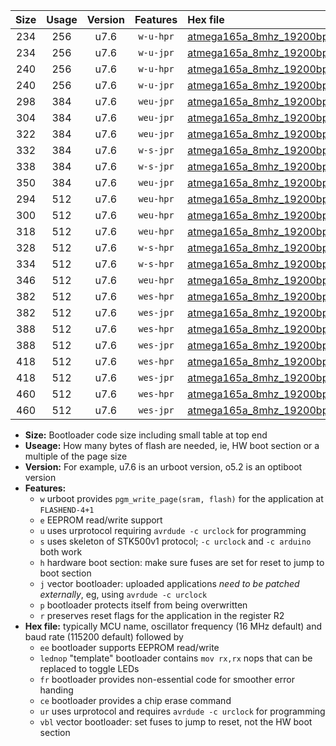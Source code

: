 |Size|Usage|Version|Features|Hex file|
|:-:|:-:|:-:|:-:|:--|
|234|256|u7.6|`w-u-hpr`|[atmega165a_8mhz_19200bps_ur.hex](https://raw.githubusercontent.com/stefanrueger/urboot/main//atmega165a_8mhz_19200bps_ur.hex)|
|234|256|u7.6|`w-u-jpr`|[atmega165a_8mhz_19200bps_ur_vbl.hex](https://raw.githubusercontent.com/stefanrueger/urboot/main//atmega165a_8mhz_19200bps_ur_vbl.hex)|
|240|256|u7.6|`w-u-hpr`|[atmega165a_8mhz_19200bps_lednop_ur.hex](https://raw.githubusercontent.com/stefanrueger/urboot/main//atmega165a_8mhz_19200bps_lednop_ur.hex)|
|240|256|u7.6|`w-u-jpr`|[atmega165a_8mhz_19200bps_lednop_ur_vbl.hex](https://raw.githubusercontent.com/stefanrueger/urboot/main//atmega165a_8mhz_19200bps_lednop_ur_vbl.hex)|
|298|384|u7.6|`weu-jpr`|[atmega165a_8mhz_19200bps_ee_ur_vbl.hex](https://raw.githubusercontent.com/stefanrueger/urboot/main//atmega165a_8mhz_19200bps_ee_ur_vbl.hex)|
|304|384|u7.6|`weu-jpr`|[atmega165a_8mhz_19200bps_ee_lednop_ur_vbl.hex](https://raw.githubusercontent.com/stefanrueger/urboot/main//atmega165a_8mhz_19200bps_ee_lednop_ur_vbl.hex)|
|322|384|u7.6|`weu-jpr`|[atmega165a_8mhz_19200bps_ee_lednop_fr_ur_vbl.hex](https://raw.githubusercontent.com/stefanrueger/urboot/main//atmega165a_8mhz_19200bps_ee_lednop_fr_ur_vbl.hex)|
|332|384|u7.6|`w-s-jpr`|[atmega165a_8mhz_19200bps_vbl.hex](https://raw.githubusercontent.com/stefanrueger/urboot/main//atmega165a_8mhz_19200bps_vbl.hex)|
|338|384|u7.6|`w-s-jpr`|[atmega165a_8mhz_19200bps_lednop_vbl.hex](https://raw.githubusercontent.com/stefanrueger/urboot/main//atmega165a_8mhz_19200bps_lednop_vbl.hex)|
|350|384|u7.6|`weu-jpr`|[atmega165a_8mhz_19200bps_ee_lednop_fr_ce_ur_vbl.hex](https://raw.githubusercontent.com/stefanrueger/urboot/main//atmega165a_8mhz_19200bps_ee_lednop_fr_ce_ur_vbl.hex)|
|294|512|u7.6|`weu-hpr`|[atmega165a_8mhz_19200bps_ee_ur.hex](https://raw.githubusercontent.com/stefanrueger/urboot/main//atmega165a_8mhz_19200bps_ee_ur.hex)|
|300|512|u7.6|`weu-hpr`|[atmega165a_8mhz_19200bps_ee_lednop_ur.hex](https://raw.githubusercontent.com/stefanrueger/urboot/main//atmega165a_8mhz_19200bps_ee_lednop_ur.hex)|
|318|512|u7.6|`weu-hpr`|[atmega165a_8mhz_19200bps_ee_lednop_fr_ur.hex](https://raw.githubusercontent.com/stefanrueger/urboot/main//atmega165a_8mhz_19200bps_ee_lednop_fr_ur.hex)|
|328|512|u7.6|`w-s-hpr`|[atmega165a_8mhz_19200bps.hex](https://raw.githubusercontent.com/stefanrueger/urboot/main//atmega165a_8mhz_19200bps.hex)|
|334|512|u7.6|`w-s-hpr`|[atmega165a_8mhz_19200bps_lednop.hex](https://raw.githubusercontent.com/stefanrueger/urboot/main//atmega165a_8mhz_19200bps_lednop.hex)|
|346|512|u7.6|`weu-hpr`|[atmega165a_8mhz_19200bps_ee_lednop_fr_ce_ur.hex](https://raw.githubusercontent.com/stefanrueger/urboot/main//atmega165a_8mhz_19200bps_ee_lednop_fr_ce_ur.hex)|
|382|512|u7.6|`wes-hpr`|[atmega165a_8mhz_19200bps_ee.hex](https://raw.githubusercontent.com/stefanrueger/urboot/main//atmega165a_8mhz_19200bps_ee.hex)|
|382|512|u7.6|`wes-jpr`|[atmega165a_8mhz_19200bps_ee_vbl.hex](https://raw.githubusercontent.com/stefanrueger/urboot/main//atmega165a_8mhz_19200bps_ee_vbl.hex)|
|388|512|u7.6|`wes-hpr`|[atmega165a_8mhz_19200bps_ee_lednop.hex](https://raw.githubusercontent.com/stefanrueger/urboot/main//atmega165a_8mhz_19200bps_ee_lednop.hex)|
|388|512|u7.6|`wes-jpr`|[atmega165a_8mhz_19200bps_ee_lednop_vbl.hex](https://raw.githubusercontent.com/stefanrueger/urboot/main//atmega165a_8mhz_19200bps_ee_lednop_vbl.hex)|
|418|512|u7.6|`wes-hpr`|[atmega165a_8mhz_19200bps_ee_lednop_fr.hex](https://raw.githubusercontent.com/stefanrueger/urboot/main//atmega165a_8mhz_19200bps_ee_lednop_fr.hex)|
|418|512|u7.6|`wes-jpr`|[atmega165a_8mhz_19200bps_ee_lednop_fr_vbl.hex](https://raw.githubusercontent.com/stefanrueger/urboot/main//atmega165a_8mhz_19200bps_ee_lednop_fr_vbl.hex)|
|460|512|u7.6|`wes-hpr`|[atmega165a_8mhz_19200bps_ee_lednop_fr_ce.hex](https://raw.githubusercontent.com/stefanrueger/urboot/main//atmega165a_8mhz_19200bps_ee_lednop_fr_ce.hex)|
|460|512|u7.6|`wes-jpr`|[atmega165a_8mhz_19200bps_ee_lednop_fr_ce_vbl.hex](https://raw.githubusercontent.com/stefanrueger/urboot/main//atmega165a_8mhz_19200bps_ee_lednop_fr_ce_vbl.hex)|

- **Size:** Bootloader code size including small table at top end
- **Useage:** How many bytes of flash are needed, ie, HW boot section or a multiple of the page size
- **Version:** For example, u7.6 is an urboot version, o5.2 is an optiboot version
- **Features:**
  + `w` urboot provides `pgm_write_page(sram, flash)` for the application at `FLASHEND-4+1`
  + `e` EEPROM read/write support
  + `u` uses urprotocol requiring `avrdude -c urclock` for programming
  + `s` uses skeleton of STK500v1 protocol; `-c urclock` and `-c arduino` both work
  + `h` hardware boot section: make sure fuses are set for reset to jump to boot section
  + `j` vector bootloader: uploaded applications *need to be patched externally*, eg, using `avrdude -c urclock`
  + `p` bootloader protects itself from being overwritten
  + `r` preserves reset flags for the application in the register R2
- **Hex file:** typically MCU name, oscillator frequency (16 MHz default) and baud rate (115200 default) followed by
  + `ee` bootloader supports EEPROM read/write
  + `lednop` "template" bootloader contains `mov rx,rx` nops that can be replaced to toggle LEDs
  + `fr` bootloader provides non-essential code for smoother error handing
  + `ce` bootloader provides a chip erase command
  + `ur` uses urprotocol and requires `avrdude -c urclock` for programming
  + `vbl` vector bootloader: set fuses to jump to reset, not the HW boot section
